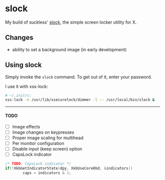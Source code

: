 slock
=====
My build of suckless' [slock](https://tools.suckless.org/slock/), the simple screen locker utility for X.

Changes
-------
* ability to set a background image (in early development)

Using slock
-------------
Simply invoke the ```slock``` command. To get out of it, enter your password.

I use it with xss-lock:
```bash
# ~/.initrc:
xss-lock -n /usr/lib/xsecurelock/dimmer -l -- /usr/local/bin/slock &
```

---

#### TODO
* [ ] Image effects
* [ ] Image changes on keypresses
* [ ] Proper image scaling for multihead
* [ ] Per monitor configuration
* [ ] Disable input (keep screen) option
* [ ] CapsLock indicator

```c
/* TODO: CapsLock indicator */
if(!XkbGetIndicatorState(dpy, XkbUseCoreKbd, &indicators))
        caps = indicators & 1;
```

